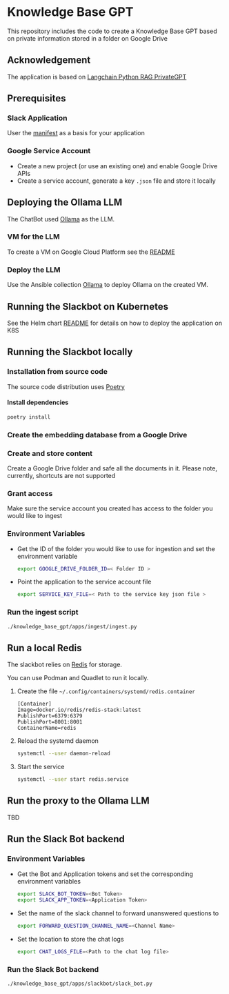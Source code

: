 # Knowledge Base GPT

This repository includes the code to create a Knowledge Base GPT based on private information stored in a folder on Google Drive

## Acknowledgement

The application is based on [Langchain Python RAG PrivateGPT](https://github.com/jmorganca/ollama/tree/main/examples/langchain-python-rag-privategpt)

## Prerequisites

### Slack Application

User the [manifest](./slack/manifest.yml) as a basis for your application

### Google Service Account

* Create a new project (or use an existing one) and enable Google Drive APIs
* Create a service account, generate a key `.json` file and store it locally

## Deploying the Ollama LLM

The ChatBot used [Ollama](https://ollama.com) as the LLM.

### VM for the LLM

To create a VM on Google Cloud Platform see the [README](./cloud/terraform/gcp/README.md)

### Deploy the LLM

Use the Ansible collection [Ollama](https://github.com/ygalblum/ansible-ollama-collection) to deploy Ollama on the created VM.


## Running the Slackbot on Kubernetes

See the Helm chart [README](./cloud/helm/README.md) for details on how to deploy the application on K8S


## Running the Slackbot locally

### Installation from source code

The source code distribution uses [Poetry](https://python-poetry.org/)

#### Install dependencies

```bash
poetry install
```

### Create the embedding database from a Google Drive

### Create and store content

Create a Google Drive folder and safe all the documents in it. Please note, currently, shortcuts are not supported

### Grant access

Make sure the service account you created has access to the folder you would like to ingest


### Environment Variables

* Get the ID of the folder you would like to use for ingestion and set the environment variable
    ```bash
    export GOOGLE_DRIVE_FOLDER_ID=< Folder ID >
    ```
* Point the application to the service account file
    ```bash
    export SERVICE_KEY_FILE=< Path to the service key json file >
    ```

### Run the ingest script

```bash
./knowledge_base_gpt/apps/ingest/ingest.py
```

## Run a local Redis

The slackbot relies on [Redis](https://redis.io/) for storage.

You can use Podman and Quadlet to run it locally.

1. Create the file `~/.config/containers/systemd/redis.container`
    ```
    [Container]
    Image=docker.io/redis/redis-stack:latest
    PublishPort=6379:6379
    PublishPort=8001:8001
    ContainerName=redis
    ```
2. Reload the systemd daemon
    ```bash
    systemctl --user daemon-reload
    ```
3. Start the service
    ```bash
    systemctl --user start redis.service
    ```

## Run the proxy to the Ollama LLM
TBD

## Run the Slack Bot backend

### Environment Variables

* Get the Bot and Application tokens and set the corresponding environment variables
    ```bash
    export SLACK_BOT_TOKEN=<Bot Token>
    export SLACK_APP_TOKEN=<Application Token>
    ```
* Set the name of the slack channel to forward unanswered questions to
    ```bash
    export FORWARD_QUESTION_CHANNEL_NAME=<Channel Name>
    ```
* Set the location to store the chat logs
    ```bash
    export CHAT_LOGS_FILE=<Path to the chat log file>
    ```

### Run the Slack Bot backend

```bash
./knowledge_base_gpt/apps/slackbot/slack_bot.py
```